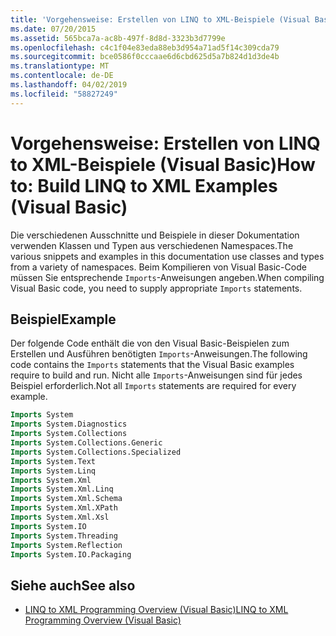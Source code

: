 ```yaml
---
title: 'Vorgehensweise: Erstellen von LINQ to XML-Beispiele (Visual Basic)'
ms.date: 07/20/2015
ms.assetid: 565bca7a-ac8b-497f-8d8d-3323b3d7799e
ms.openlocfilehash: c4c1f04e83eda88eb3d954a71ad5f14c309cda79
ms.sourcegitcommit: bce0586f0cccaae6d6cbd625d5a7b824d1d3de4b
ms.translationtype: MT
ms.contentlocale: de-DE
ms.lasthandoff: 04/02/2019
ms.locfileid: "58827249"
---
```

# <a name="how-to-build-linq-to-xml-examples-visual-basic"></a><span data-ttu-id="9a3dc-102">Vorgehensweise: Erstellen von LINQ to XML-Beispiele (Visual Basic)</span><span class="sxs-lookup"><span data-stu-id="9a3dc-102">How to: Build LINQ to XML Examples (Visual Basic)</span></span>
<span data-ttu-id="9a3dc-103">Die verschiedenen Ausschnitte und Beispiele in dieser Dokumentation verwenden Klassen und Typen aus verschiedenen Namespaces.</span><span class="sxs-lookup"><span data-stu-id="9a3dc-103">The various snippets and examples in this documentation use classes and types from a variety of namespaces.</span></span> <span data-ttu-id="9a3dc-104">Beim Kompilieren von Visual Basic-Code müssen Sie entsprechende `Imports`-Anweisungen angeben.</span><span class="sxs-lookup"><span data-stu-id="9a3dc-104">When compiling Visual Basic code, you need to supply appropriate `Imports` statements.</span></span>  
  
## <a name="example"></a><span data-ttu-id="9a3dc-105">Beispiel</span><span class="sxs-lookup"><span data-stu-id="9a3dc-105">Example</span></span>  
 <span data-ttu-id="9a3dc-106">Der folgende Code enthält die von den Visual Basic-Beispielen zum Erstellen und Ausführen benötigten `Imports`-Anweisungen.</span><span class="sxs-lookup"><span data-stu-id="9a3dc-106">The following code contains the `Imports` statements that the Visual Basic examples require to build and run.</span></span> <span data-ttu-id="9a3dc-107">Nicht alle `Imports`-Anweisungen sind für jedes Beispiel erforderlich.</span><span class="sxs-lookup"><span data-stu-id="9a3dc-107">Not all `Imports` statements are required for every example.</span></span>  
  
```vb  
Imports System  
Imports System.Diagnostics  
Imports System.Collections  
Imports System.Collections.Generic  
Imports System.Collections.Specialized  
Imports System.Text  
Imports System.Linq  
Imports System.Xml  
Imports System.Xml.Linq  
Imports System.Xml.Schema  
Imports System.Xml.XPath  
Imports System.Xml.Xsl  
Imports System.IO  
Imports System.Threading  
Imports System.Reflection  
Imports System.IO.Packaging  
```  
  
## <a name="see-also"></a><span data-ttu-id="9a3dc-108">Siehe auch</span><span class="sxs-lookup"><span data-stu-id="9a3dc-108">See also</span></span>

- [<span data-ttu-id="9a3dc-109">LINQ to XML Programming Overview (Visual Basic)</span><span class="sxs-lookup"><span data-stu-id="9a3dc-109">LINQ to XML Programming Overview (Visual Basic)</span></span>](../../../../visual-basic/programming-guide/concepts/linq/linq-to-xml-programming-overview.md)
